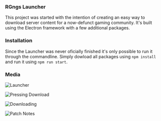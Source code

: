 ### RGngs Launcher
This project was started with the intention of creating an easy way to download server content for a now-defunct gaming community. It's built using the Electron framework with a few additional packages. 

### Installation 
Since the Launcher was never oficially finished it's only possible to run it through the commandline. Simply dowload all packages using `npm install` and run it using `npm run start`. 

### Media 
![Launcher](https://api.saturdaysheroes.dev/img/QLbg0Dqujk.png)

![Pressing Download](https://api.saturdaysheroes.dev/img/ng8PZ7av1D.png)

![Downloading](https://api.saturdaysheroes.dev/img/cIEoHKPaBf.png)

![Patch Notes](https://api.saturdaysheroes.dev/img/az6Cn7s6C6.png)
